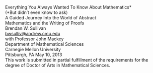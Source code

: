 
Everything You Always Wanted To
Know About Mathematics* <br>
(*But didn’t even know to ask) <br>
A Guided Journey Into the World of Abstract <br>
Mathematics and the Writing of Proofs <br>
Brendan W. Sullivan <br>
bwsulliv@andrew.cmu.edu <br>
with Professor John Mackey <br>
Department of Mathematical Sciences <br>
Carnegie Mellon University
 <br>Pittsburgh, PA
May 10, 2013 <br>
This work is submitted in partial fulfillment of the requirements for the degree
of Doctor of Arts in Mathematical Sciences.
